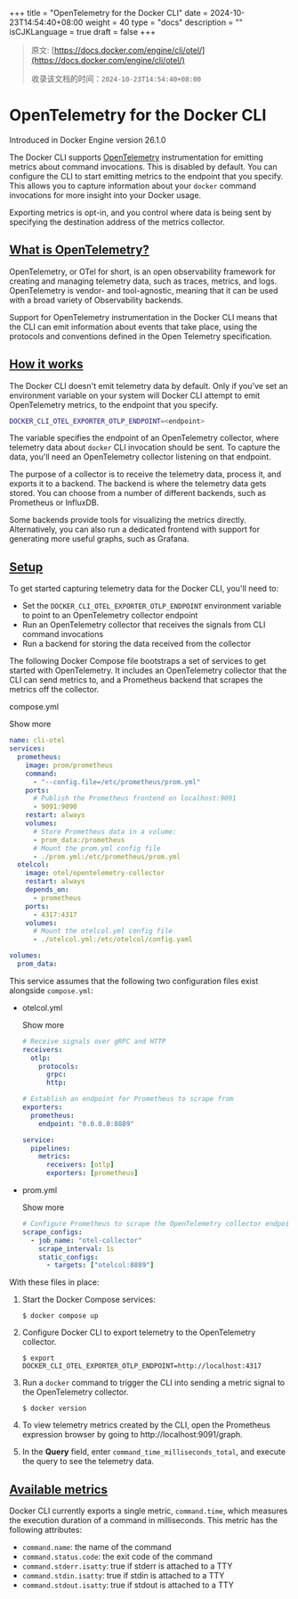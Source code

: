 +++
title = "OpenTelemetry for the Docker CLI"
date = 2024-10-23T14:54:40+08:00
weight = 40
type = "docs"
description = ""
isCJKLanguage = true
draft = false
+++

> 原文: [https://docs.docker.com/engine/cli/otel/](https://docs.docker.com/engine/cli/otel/)
>
> 收录该文档的时间：`2024-10-23T14:54:40+08:00`

# OpenTelemetry for the Docker CLI

Introduced in Docker Engine version 26.1.0

The Docker CLI supports [OpenTelemetry](https://opentelemetry.io/docs/) instrumentation for emitting metrics about command invocations. This is disabled by default. You can configure the CLI to start emitting metrics to the endpoint that you specify. This allows you to capture information about your `docker` command invocations for more insight into your Docker usage.

Exporting metrics is opt-in, and you control where data is being sent by specifying the destination address of the metrics collector.

## [What is OpenTelemetry?](https://docs.docker.com/engine/cli/otel/#what-is-opentelemetry)

OpenTelemetry, or OTel for short, is an open observability framework for creating and managing telemetry data, such as traces, metrics, and logs. OpenTelemetry is vendor- and tool-agnostic, meaning that it can be used with a broad variety of Observability backends.

Support for OpenTelemetry instrumentation in the Docker CLI means that the CLI can emit information about events that take place, using the protocols and conventions defined in the Open Telemetry specification.

## [How it works](https://docs.docker.com/engine/cli/otel/#how-it-works)

The Docker CLI doesn't emit telemetry data by default. Only if you've set an environment variable on your system will Docker CLI attempt to emit OpenTelemetry metrics, to the endpoint that you specify.



```bash
DOCKER_CLI_OTEL_EXPORTER_OTLP_ENDPOINT=<endpoint>
```

The variable specifies the endpoint of an OpenTelemetry collector, where telemetry data about `docker` CLI invocation should be sent. To capture the data, you'll need an OpenTelemetry collector listening on that endpoint.

The purpose of a collector is to receive the telemetry data, process it, and exports it to a backend. The backend is where the telemetry data gets stored. You can choose from a number of different backends, such as Prometheus or InfluxDB.

Some backends provide tools for visualizing the metrics directly. Alternatively, you can also run a dedicated frontend with support for generating more useful graphs, such as Grafana.

## [Setup](https://docs.docker.com/engine/cli/otel/#setup)

To get started capturing telemetry data for the Docker CLI, you'll need to:

- Set the `DOCKER_CLI_OTEL_EXPORTER_OTLP_ENDPOINT` environment variable to point to an OpenTelemetry collector endpoint
- Run an OpenTelemetry collector that receives the signals from CLI command invocations
- Run a backend for storing the data received from the collector

The following Docker Compose file bootstraps a set of services to get started with OpenTelemetry. It includes an OpenTelemetry collector that the CLI can send metrics to, and a Prometheus backend that scrapes the metrics off the collector.

compose.yml



Show more

```yaml
name: cli-otel
services:
  prometheus:
    image: prom/prometheus
    command:
      - "--config.file=/etc/prometheus/prom.yml"
    ports:
      # Publish the Prometheus frontend on localhost:9091
      - 9091:9090
    restart: always
    volumes:
      # Store Prometheus data in a volume:
      - prom_data:/prometheus
      # Mount the prom.yml config file
      - ./prom.yml:/etc/prometheus/prom.yml
  otelcol:
    image: otel/opentelemetry-collector
    restart: always
    depends_on:
      - prometheus
    ports:
      - 4317:4317
    volumes:
      # Mount the otelcol.yml config file
      - ./otelcol.yml:/etc/otelcol/config.yaml

volumes:
  prom_data:
```

This service assumes that the following two configuration files exist alongside `compose.yml`:

- otelcol.yml

  

  Show more

  ```yaml
  # Receive signals over gRPC and HTTP
  receivers:
    otlp:
      protocols:
        grpc:
        http:
  
  # Establish an endpoint for Prometheus to scrape from
  exporters:
    prometheus:
      endpoint: "0.0.0.0:8889"
  
  service:
    pipelines:
      metrics:
        receivers: [otlp]
        exporters: [prometheus]
  ```

- prom.yml

  

  Show more

  ```yaml
  # Configure Prometheus to scrape the OpenTelemetry collector endpoint
  scrape_configs:
    - job_name: "otel-collector"
      scrape_interval: 1s
      static_configs:
        - targets: ["otelcol:8889"]
  ```

With these files in place:

1. Start the Docker Compose services:

   

   ```console
   $ docker compose up
   ```

2. Configure Docker CLI to export telemetry to the OpenTelemetry collector.

   

   ```console
   $ export DOCKER_CLI_OTEL_EXPORTER_OTLP_ENDPOINT=http://localhost:4317
   ```

3. Run a `docker` command to trigger the CLI into sending a metric signal to the OpenTelemetry collector.

   

   ```console
   $ docker version
   ```

4. To view telemetry metrics created by the CLI, open the Prometheus expression browser by going to http://localhost:9091/graph.

5. In the **Query** field, enter `command_time_milliseconds_total`, and execute the query to see the telemetry data.

## [Available metrics](https://docs.docker.com/engine/cli/otel/#available-metrics)

Docker CLI currently exports a single metric, `command.time`, which measures the execution duration of a command in milliseconds. This metric has the following attributes:

- `command.name`: the name of the command
- `command.status.code`: the exit code of the command
- `command.stderr.isatty`: true if stderr is attached to a TTY
- `command.stdin.isatty`: true if stdin is attached to a TTY
- `command.stdout.isatty`: true if stdout is attached to a TTY
